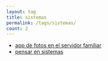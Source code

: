 ```yaml
---
layout: tag
title: sistemas
permalink: /tags/sistemas/
count: 2
---
```


- [app de fotos en el servidor familiar](https://jartigag.blog/immich-fotos-vps-familiar)
- [pensar en sistemas](https://jartigag.blog/pensar-en-sistemas)
